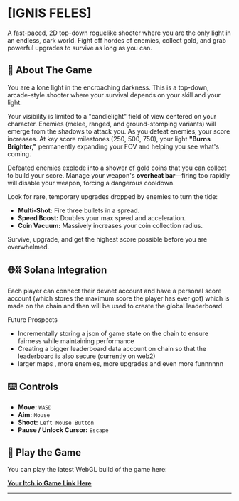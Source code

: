 # [IGNIS FELES]

A fast-paced, 2D top-down roguelike shooter where you are the only light in an endless, dark world. Fight off hordes of enemies, collect gold, and grab powerful upgrades to survive as long as you can.

## 📖 About The Game

You are a lone light in the encroaching darkness. This is a top-down, arcade-style shooter where your survival depends on your skill and your light.

Your visibility is limited to a "candlelight" field of view centered on your character. Enemies (melee, ranged, and ground-stomping variants) will emerge from the shadows to attack you. As you defeat enemies, your score increases. At key score milestones (250, 500, 750), your light **"Burns Brighter,"** permanently expanding your FOV and helping you see what's coming.

Defeated enemies explode into a shower of gold coins that you can collect to build your score. Manage your weapon's **overheat bar**—firing too rapidly will disable your weapon, forcing a dangerous cooldown.

Look for rare, temporary upgrades dropped by enemies to turn the tide:
* **Multi-Shot:** Fire three bullets in a spread.
* **Speed Boost:** Doubles your max speed and acceleration.
* **Coin Vacuum:** Massively increases your coin collection radius.

Survive, upgrade, and get the highest score possible before you are overwhelmed.

## 🌐⛓️ Solana Integration

Each player can connect their devnet account and have a personal score account (which stores the maximum score the player has ever got) which is made on the chain and then will be used to create the global leaderboard.

Future Prospects
- Incrementally storing a json of game state on the chain to ensure fairness while maintaining performance
- Creating a bigger leaderboard data account on chain so that the leaderboard is also secure (currently on web2)
- larger maps , more enemies, more upgrades and even more funnnnnn


## ⌨️ Controls

* **Move:** `WASD`
* **Aim:** `Mouse`
* **Shoot:** `Left Mouse Button`
* **Pause / Unlock Cursor:** `Escape`

## 🔗 Play the Game

You can play the latest WebGL build of the game here:

**[Your Itch.io Game Link Here](https://ptg13.itch.io/ignis-feles)**

---
